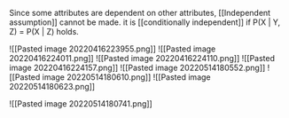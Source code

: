 Since some attributes are dependent on other attributes, [[Independent assumption]] cannot be made.
it is [[conditionally independent]] if P(X | Y, Z) = P(X | Z) holds.

![[Pasted image 20220416223955.png]]
![[Pasted image 20220416224011.png]]
![[Pasted image 20220416224110.png]]
![[Pasted image 20220416224157.png]]
![[Pasted image 20220514180552.png]]
![[Pasted image 20220514180610.png]]
![[Pasted image 20220514180623.png]]

![[Pasted image 20220514180741.png]]
